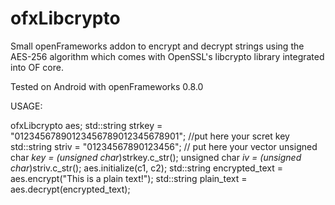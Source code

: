 # ofxLibcrypto
Small openFrameworks addon to encrypt and decrypt strings using the AES-256 algorithm which comes with OpenSSL's libcrypto library integrated into OF core.

Tested on Android with openFrameworks 0.8.0


USAGE:

ofxLibcrypto aes;
std::string strkey = "01234567890123456789012345678901"; //put here your scret key
std::string striv = "01234567890123456"; // put here your vector
unsigned char *key = (unsigned char*)strkey.c_str();
unsigned char *iv = (unsigned char*)striv.c_str();
aes.initialize(c1, c2);
std::string encrypted_text = aes.encrypt("This is a plain text!");
std::string plain_text = aes.decrypt(encrypted_text);
